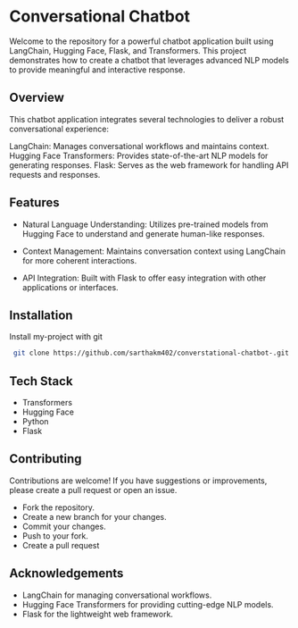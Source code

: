 
# Conversational Chatbot

Welcome to the repository for a powerful chatbot application built using LangChain, Hugging Face, Flask, and Transformers. This project demonstrates how to create a chatbot that leverages advanced NLP models to provide meaningful and interactive response.

## Overview

This chatbot application integrates several technologies to deliver a robust conversational experience:

LangChain: Manages conversational workflows and maintains context.
Hugging Face Transformers: Provides state-of-the-art NLP models for generating responses.
Flask: Serves as the web framework for handling API requests and responses.


## Features

- Natural Language Understanding: Utilizes pre-trained models from Hugging Face to understand and generate human-like responses.

- Context Management: Maintains conversation context using LangChain for more coherent interactions.

- API Integration: Built with Flask to offer easy integration with other applications or interfaces.




## Installation

Install my-project with git

```bash
 git clone https://github.com/sarthakm402/converstational-chatbot-.git
```
    
## Tech Stack

- Transformers
- Hugging Face
- Python
- Flask 


## Contributing

Contributions are welcome! If you have suggestions or improvements, please create a pull request or open an issue.

- Fork the repository.
- Create a new branch for your changes.
- Commit your changes.
- Push to your fork.
- Create a pull request


## Acknowledgements

- LangChain for managing conversational workflows.
- Hugging Face Transformers for providing cutting-edge NLP models.
- Flask for the lightweight web framework.

